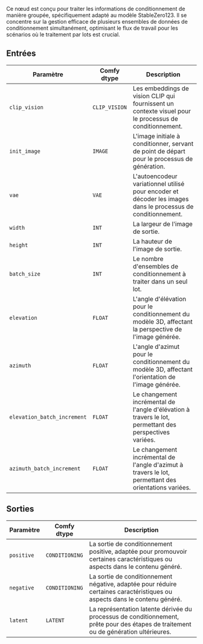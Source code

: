
Ce nœud est conçu pour traiter les informations de conditionnement de manière groupée, spécifiquement adapté au modèle StableZero123. Il se concentre sur la gestion efficace de plusieurs ensembles de données de conditionnement simultanément, optimisant le flux de travail pour les scénarios où le traitement par lots est crucial.

## Entrées

| Paramètre             | Comfy dtype  | Description |
|----------------------|--------------|-------------|
| `clip_vision`         | `CLIP_VISION` | Les embeddings de vision CLIP qui fournissent un contexte visuel pour le processus de conditionnement. |
| `init_image`          | `IMAGE`      | L'image initiale à conditionner, servant de point de départ pour le processus de génération. |
| `vae`                 | `VAE`        | L'autoencodeur variationnel utilisé pour encoder et décoder les images dans le processus de conditionnement. |
| `width`               | `INT`        | La largeur de l'image de sortie. |
| `height`              | `INT`        | La hauteur de l'image de sortie. |
| `batch_size`          | `INT`        | Le nombre d'ensembles de conditionnement à traiter dans un seul lot. |
| `elevation`           | `FLOAT`      | L'angle d'élévation pour le conditionnement du modèle 3D, affectant la perspective de l'image générée. |
| `azimuth`             | `FLOAT`      | L'angle d'azimut pour le conditionnement du modèle 3D, affectant l'orientation de l'image générée. |
| `elevation_batch_increment` | `FLOAT` | Le changement incrémental de l'angle d'élévation à travers le lot, permettant des perspectives variées. |
| `azimuth_batch_increment` | `FLOAT` | Le changement incrémental de l'angle d'azimut à travers le lot, permettant des orientations variées. |

## Sorties

| Paramètre     | Comfy dtype  | Description |
|---------------|--------------|-------------|
| `positive`    | `CONDITIONING` | La sortie de conditionnement positive, adaptée pour promouvoir certaines caractéristiques ou aspects dans le contenu généré. |
| `negative`    | `CONDITIONING` | La sortie de conditionnement négative, adaptée pour réduire certaines caractéristiques ou aspects dans le contenu généré. |
| `latent`      | `LATENT`     | La représentation latente dérivée du processus de conditionnement, prête pour des étapes de traitement ou de génération ultérieures. |
